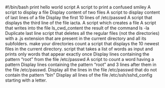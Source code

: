 #!/bin/bash
print hello world script
A script to print a confused smiley
A script to display a file
Display content of two files
A script to display content of last lines of a file
Display the first 10 lines of /etc/passwd
A script that displays the third line of the file iacta.
A script which creates a file 
A script that writes into the file ls_cwd_content the result of the command ls -la
Duplicate last line
script that deletes all the regular files (not the directories) with a .js extension that are present in the current directory and all its subfolders.
make your directories count 
a script that displays the 10 newest files in the current directory.
script that takes a list of words as input and prints only words that appear exactly once
Display lines containing the pattern “root” from the file /etc/passwd
A script to count a word having a pattern
Display lines containing the pattern “root” and 3 lines after them in the file /etc/passwd.
Display all the lines in the file /etc/passwd that do not contain the pattern “bin”
Display all lines of the file /etc/ssh/sshd_config starting with a letter.
